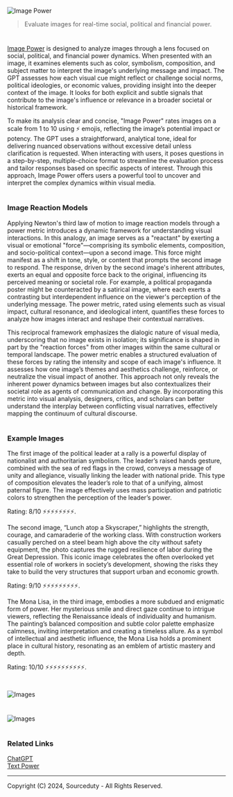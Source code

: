![Image Power](https://github.com/user-attachments/assets/2638a3eb-50e5-4ab5-90f6-f10b7a4805ad)

> Evaluate images for real-time social, political and financial power.
#

[Image Power](https://chatgpt.com/g/g-LcDhBwFES-image-power) is designed to analyze images through a lens focused on social, political, and financial power dynamics. When presented with an image, it examines elements such as color, symbolism, composition, and subject matter to interpret the image's underlying message and impact. The GPT assesses how each visual cue might reflect or challenge social norms, political ideologies, or economic values, providing insight into the deeper context of the image. It looks for both explicit and subtle signals that contribute to the image's influence or relevance in a broader societal or historical framework.

To make its analysis clear and concise, "Image Power" rates images on a scale from 1 to 10 using ⚡ emojis, reflecting the image’s potential impact or potency. The GPT uses a straightforward, analytical tone, ideal for delivering nuanced observations without excessive detail unless clarification is requested. When interacting with users, it poses questions in a step-by-step, multiple-choice format to streamline the evaluation process and tailor responses based on specific aspects of interest. Through this approach, Image Power offers users a powerful tool to uncover and interpret the complex dynamics within visual media.

#
### Image Reaction Models

Applying Newton's third law of motion to image reaction models through a power metric introduces a dynamic framework for understanding visual interactions. In this analogy, an image serves as a "reactant" by exerting a visual or emotional "force"—comprising its symbolic elements, composition, and socio-political context—upon a second image. This force might manifest as a shift in tone, style, or content that prompts the second image to respond. The response, driven by the second image's inherent attributes, exerts an equal and opposite force back to the original, influencing its perceived meaning or societal role. For example, a political propaganda poster might be counteracted by a satirical image, where each exerts a contrasting but interdependent influence on the viewer's perception of the underlying message. The power metric, rated using elements such as visual impact, cultural resonance, and ideological intent, quantifies these forces to analyze how images interact and reshape their contextual narratives.

This reciprocal framework emphasizes the dialogic nature of visual media, underscoring that no image exists in isolation; its significance is shaped in part by the "reaction forces" from other images within the same cultural or temporal landscape. The power metric enables a structured evaluation of these forces by rating the intensity and scope of each image's influence. It assesses how one image’s themes and aesthetics challenge, reinforce, or neutralize the visual impact of another. This approach not only reveals the inherent power dynamics between images but also contextualizes their societal role as agents of communication and change. By incorporating this metric into visual analysis, designers, critics, and scholars can better understand the interplay between conflicting visual narratives, effectively mapping the continuum of cultural discourse.

#
### Example Images

The first image of the political leader at a rally is a powerful display of nationalist and authoritarian symbolism. The leader’s raised hands gesture, combined with the sea of red flags in the crowd, conveys a message of unity and allegiance, visually linking the leader with national pride. This type of composition elevates the leader’s role to that of a unifying, almost paternal figure. The image effectively uses mass participation and patriotic colors to strengthen the perception of the leader’s power. 

Rating: 8/10 ⚡⚡⚡⚡⚡⚡⚡⚡.

The second image, “Lunch atop a Skyscraper,” highlights the strength, courage, and camaraderie of the working class. With construction workers casually perched on a steel beam high above the city without safety equipment, the photo captures the rugged resilience of labor during the Great Depression. This iconic image celebrates the often overlooked yet essential role of workers in society’s development, showing the risks they take to build the very structures that support urban and economic growth. 

Rating: 9/10 ⚡⚡⚡⚡⚡⚡⚡⚡⚡.

The Mona Lisa, in the third image, embodies a more subdued and enigmatic form of power. Her mysterious smile and direct gaze continue to intrigue viewers, reflecting the Renaissance ideals of individuality and humanism. The painting’s balanced composition and subtle color palette emphasize calmness, inviting interpretation and creating a timeless allure. As a symbol of intellectual and aesthetic influence, the Mona Lisa holds a prominent place in cultural history, resonating as an emblem of artistic mastery and depth. 

Rating: 10/10 ⚡⚡⚡⚡⚡⚡⚡⚡⚡⚡.

#
![Images](https://github.com/user-attachments/assets/0cbaea15-7197-4527-82a5-75653f1a1866)
#
![Images](https://github.com/user-attachments/assets/12eac1c4-99a4-4847-9c3f-3abf5ef142a4)

#
### Related Links

[ChatGPT](https://github.com/sourceduty/ChatGPT)
<br>
[Text Power](https://github.com/sourceduty/Text_Power)

***
Copyright (C) 2024, Sourceduty - All Rights Reserved.
